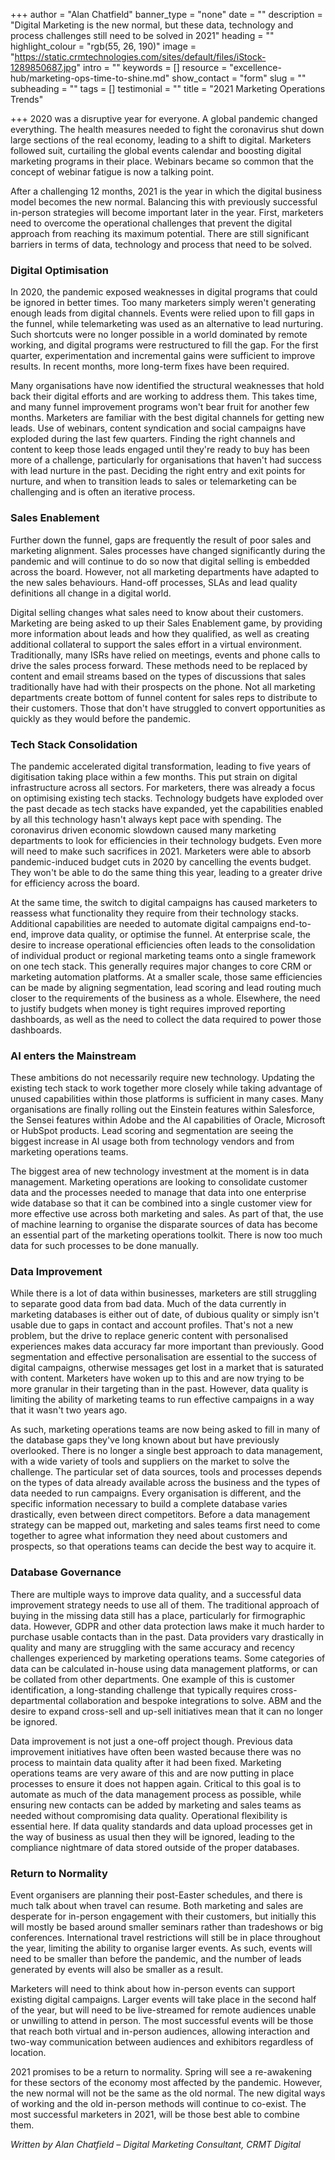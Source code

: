 +++
author = "Alan Chatfield"
banner_type = "none"
date = ""
description = "Digital Marketing is the new normal, but these data, technology and process challenges still need to be solved in 2021"
heading = ""
highlight_colour = "rgb(55, 26, 190)"
image = "https://static.crmtechnologies.com/sites/default/files/iStock-1289850687.jpg"
intro = ""
keywords = []
resource = "excellence-hub/marketing-ops-time-to-shine.md"
show_contact = "form"
slug = ""
subheading = ""
tags = []
testimonial = ""
title = "2021 Marketing Operations Trends"

+++
2020 was a disruptive year for everyone. A global pandemic changed everything. The health measures needed to fight the coronavirus shut down large sections of the real economy, leading to a shift to digital. Marketers followed suit, curtailing the global events calendar and boosting digital marketing programs in their place. Webinars became so common that the concept of webinar fatigue is now a talking point.

After a challenging 12 months, 2021 is the year in which the digital business model becomes the new normal. Balancing this with previously successful in-person strategies will become important later in the year. First, marketers need to overcome the operational challenges that prevent the digital approach from reaching its maximum potential. There are still significant barriers in terms of data, technology and process that need to be solved.

### Digital Optimisation

In 2020, the pandemic exposed weaknesses in digital programs that could be ignored in better times. Too many marketers simply weren't generating enough leads from digital channels. Events were relied upon to fill gaps in the funnel, while telemarketing was used as an alternative to lead nurturing. Such shortcuts were no longer possible in a world dominated by remote working, and digital programs were restructured to fill the gap. For the first quarter, experimentation and incremental gains were sufficient to improve results. In recent months, more long-term fixes have been required.

Many organisations have now identified the structural weaknesses that hold back their digital efforts and are working to address them. This takes time, and many funnel improvement programs won't bear fruit for another few months. Marketers are familiar with the best digital channels for getting new leads. Use of webinars, content syndication and social campaigns have exploded during the last few quarters. Finding the right channels and content to keep those leads engaged until they're ready to buy has been more of a challenge, particularly for organisations that haven't had success with lead nurture in the past. Deciding the right entry and exit points for nurture, and when to transition leads to sales or telemarketing can be challenging and is often an iterative process.

### Sales Enablement

Further down the funnel, gaps are frequently the result of poor sales and marketing alignment. Sales processes have changed significantly during the pandemic and will continue to do so now that digital selling is embedded across the board. However, not all marketing departments have adapted to the new sales behaviours. Hand-off processes, SLAs and lead quality definitions all change in a digital world.

Digital selling changes what sales need to know about their customers. Marketing are being asked to up their Sales Enablement game, by providing more information about leads and how they qualified, as well as creating additional collateral to support the sales effort in a virtual environment. Traditionally, many ISRs have relied on meetings, events and phone calls to drive the sales process forward. These methods need to be replaced by content and email streams based on the types of discussions that sales traditionally have had with their prospects on the phone. Not all marketing departments create bottom of funnel content for sales reps to distribute to their customers. Those that don't have struggled to convert opportunities as quickly as they would before the pandemic.

### Tech Stack Consolidation

The pandemic accelerated digital transformation, leading to five years of digitisation taking place within a few months. This put strain on digital infrastructure across all sectors. For marketers, there was already a focus on optimising existing tech stacks. Technology budgets have exploded over the past decade as tech stacks have expanded, yet the capabilities enabled by all this technology hasn't always kept pace with spending. The coronavirus driven economic slowdown caused many marketing departments to look for efficiencies in their technology budgets. Even more will need to make such sacrifices in 2021. Marketers were able to absorb pandemic-induced budget cuts in 2020 by cancelling the events budget. They won't be able to do the same thing this year, leading to a greater drive for efficiency across the board.

At the same time, the switch to digital campaigns has caused marketers to reassess what functionality they require from their technology stacks. Additional capabilities are needed to automate digital campaigns end-to-end, improve data quality, or optimise the funnel. At enterprise scale, the desire to increase operational efficiencies often leads to the consolidation of individual product or regional marketing teams onto a single framework on one tech stack. This generally requires major changes to core CRM or marketing automation platforms. At a smaller scale, those same efficiencies can be made by aligning segmentation, lead scoring and lead routing much closer to the requirements of the business as a whole. Elsewhere, the need to justify budgets when money is tight requires improved reporting dashboards, as well as the need to collect the data required to power those dashboards.

### AI enters the Mainstream

These ambitions do not necessarily require new technology. Updating the existing tech stack to work together more closely while taking advantage of unused capabilities within those platforms is sufficient in many cases. Many organisations are finally rolling out the Einstein features within Salesforce, the Sensei features within Adobe and the AI capabilities of Oracle, Microsoft or HubSpot products. Lead scoring and segmentation are seeing the biggest increase in AI usage both from technology vendors and from marketing operations teams.

The biggest area of new technology investment at the moment is in data management. Marketing operations are looking to consolidate customer data and the processes needed to manage that data into one enterprise wide database so that it can be combined into a single customer view for more effective use across both marketing and sales. As part of that, the use of machine learning to organise the disparate sources of data has become an essential part of the marketing operations toolkit. There is now too much data for such processes to be done manually.

### Data Improvement

While there is a lot of data within businesses, marketers are still struggling to separate good data from bad data. Much of the data currently in marketing databases is either out of date, of dubious quality or simply isn't usable due to gaps in contact and account profiles. That's not a new problem, but the drive to replace generic content with personalised experiences makes data accuracy far more important than previously. Good segmentation and effective personalisation are essential to the success of digital campaigns, otherwise messages get lost in a market that is saturated with content. Marketers have woken up to this and are now trying to be more granular in their targeting than in the past. However, data quality is limiting the ability of marketing teams to run effective campaigns in a way that it wasn't two years ago.

As such, marketing operations teams are now being asked to fill in many of the database gaps they've long known about but have previously overlooked. There is no longer a single best approach to data management, with a wide variety of tools and suppliers on the market to solve the challenge. The particular set of data sources, tools and processes depends on the types of data already available across the business and the types of data needed to run campaigns. Every organisation is different, and the specific information necessary to build a complete database varies drastically, even between direct competitors. Before a data management strategy can be mapped out, marketing and sales teams first need to come together to agree what information they need about customers and prospects, so that operations teams can decide the best way to acquire it.

### Database Governance

There are multiple ways to improve data quality, and a successful data improvement strategy needs to use all of them. The traditional approach of buying in the missing data still has a place, particularly for firmographic data. However, GDPR and other data protection laws make it much harder to purchase usable contacts than in the past. Data providers vary drastically in quality and many are struggling with the same accuracy and recency challenges experienced by marketing operations teams. Some categories of data can be calculated in-house using data management platforms, or can be collated from other departments. One example of this is customer identification, a long-standing challenge that typically requires cross-departmental collaboration and bespoke integrations to solve. ABM and the desire to expand cross-sell and up-sell initiatives mean that it can no longer be ignored.

Data improvement is not just a one-off project though. Previous data improvement initiatives have often been wasted because there was no process to maintain data quality after it had been fixed. Marketing operations teams are very aware of this and are now putting in place processes to ensure it does not happen again. Critical to this goal is to automate as much of the data management process as possible, while ensuring new contacts can be added by marketing and sales teams as needed without compromising data quality. Operational flexibility is essential here. If data quality standards and data upload processes get in the way of business as usual then they will be ignored, leading to the compliance nightmare of data stored outside of the proper databases.

### Return to Normality

Event organisers are planning their post-Easter schedules, and there is much talk about when travel can resume. Both marketing and sales are desperate for in-person engagement with their customers, but initially this will mostly be based around smaller seminars rather than tradeshows or big conferences. International travel restrictions will still be in place throughout the year, limiting the ability to organise larger events. As such, events will need to be smaller than before the pandemic, and the number of leads generated by events will also be smaller as a result.

Marketers will need to think about how in-person events can support existing digital campaigns. Larger events will take place in the second half of the year, but will need to be live-streamed for remote audiences unable or unwilling to attend in person. The most successful events will be those that reach both virtual and in-person audiences, allowing interaction and two-way communication between audiences and exhibitors regardless of location.

2021 promises to be a return to normality. Spring will see a re-awakening for these sectors of the economy most affected by the pandemic. However, the new normal will not be the same as the old normal. The new digital ways of working and the old in-person methods will continue to co-exist. The most successful marketers in 2021, will be those best able to combine them.

_Written by Alan Chatfield – Digital Marketing Consultant, CRMT Digital_